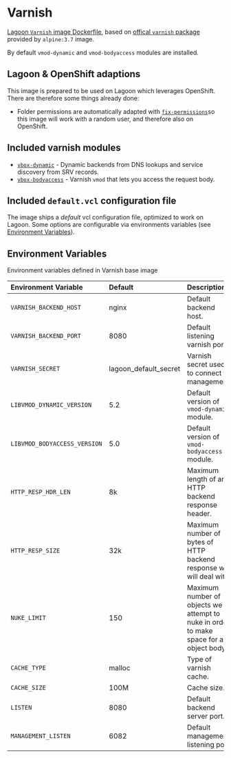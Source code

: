 # Varnish

[Lagoon `Varnish` image Dockerfile](https://github.com/amazeeio/lagoon/blob/master/images/varnish/Dockerfile), based on [offical `varnish` package](https://hub.docker.com/_/varnish) provided by `alpine:3.7` image.

By default `vmod-dynamic` and `vmod-bodyaccess` modules are installed.

## Lagoon & OpenShift adaptions

This image is prepared to be used on Lagoon which leverages OpenShift. There are therefore some things already done:

* Folder permissions are automatically adapted with [`fix-permissions`](https://github.com/sclorg/s2i-base-container/blob/master/core/root/usr/bin/fix-permissions)so this image will work with a random user, and therefore also on OpenShift.

## Included varnish modules

* [`vbox-dynamic`](https://github.com/nigoroll/libvmod-dynamic) - Dynamic backends from DNS lookups and service discovery from SRV records.
* [`vbox-bodyaccess`](https://github.com/aondio/libvmod-bodyaccess) - Varnish `vmod` that lets you access the request body.

## Included `default.vcl` configuration file

The image ships a _default_ vcl configuration file, optimized to work on Lagoon. Some options are configurable via environments variables \(see [Environment Variables](../../environment-variables.md)\).

## Environment Variables

Environment variables defined in Varnish base image

| Environment Variable | Default | Description |
| :--- | :--- | :--- |
| `VARNISH_BACKEND_HOST` | nginx | Default backend host. |
| `VARNISH_BACKEND_PORT` | 8080 | Default listening varnish port. |
| `VARNISH_SECRET` | lagoon\_default\_secret | Varnish secret used to connect to management. |
| `LIBVMOD_DYNAMIC_VERSION` | 5.2 | Default version of `vmod-dynamic` module. |
| `LIBVMOD_BODYACCESS_VERSION` | 5.0 | Default version of `vmod-bodyaccess` module. |
| `HTTP_RESP_HDR_LEN` | 8k | Maximum length of any HTTP backend response header. |
| `HTTP_RESP_SIZE` | 32k | Maximum number of bytes of HTTP backend response we will deal with. |
| `NUKE_LIMIT` | 150 | Maximum number of objects we attempt to nuke in order to make space for an object body. |
| `CACHE_TYPE` | malloc | Type of varnish cache. |
| `CACHE_SIZE` | 100M | Cache size. |
| `LISTEN` | 8080 | Default backend server port. |
| `MANAGEMENT_LISTEN` | 6082 | Default management listening port. |

